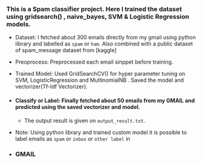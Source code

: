 ### This is a Spam classifier project. Here I trained the dataset using gridsearch() , naive_bayes, SVM & Logistic Regression models.

*  Dataset: I fetched about 300 emails directly from my gmail using python library and labelled as `spam` or   `ham`. Also combined with a public dataset of spam_message dataset from [kaggle]

*  Preoprocess: Preprocessed each email sinppet before training.
*  Trained Model: Used GridSearchCV() for hyper parameter tuning on SVM, LogisticRegression and MultinomialNB  . Saved the model and vectorizer(Tf-Idf Vectorizer).
*  #### Classify or Label: Finally fetched about 50 emails from my GMAIL and predicted using the saved vectorizer and  model.
    *  The output result is given on `output_result.txt`.


*   Note: Using python library and trained custom model it is possible to label emails as `spam` or `inbox` or `other label`  in
  *   ### GMAIL
